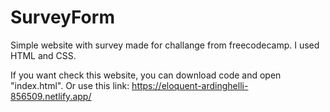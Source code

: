 # SurveyForm

Simple website with survey made for challange from freecodecamp. 
I used HTML and CSS.

If you want check this website, you can download code and open "index.html". 
Or use this link: https://eloquent-ardinghelli-856509.netlify.app/

